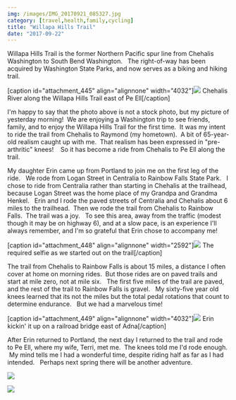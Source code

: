 ```yaml
---
img: /images/IMG_20170921_085327.jpg
category: [travel,health,family,cycling]
title: "Willapa Hills Trail"
date: "2017-09-22"
---
```


Willapa Hills Trail is the former Northern Pacific spur line from Chehalis Washington to South Bend Washington.   The right-of-way has been acquired by Washington State Parks, and now serves as a biking and hiking trail.

\[caption id="attachment\_445" align="alignnone" width="4032"\][![](/images/IMG_20170921_085327.jpg)](http://blog.duanemcguire.com/wp-content/uploads/2017/09/IMG_20170921_085327.jpg) Chehalis River along the Willapa Hills Trail east of Pe Ell\[/caption\]

I'm happy to say that the photo above is not a stock photo, but my picture of yesterday morning!  We are enjoying a Washington trip to see friends, family, and to enjoy the Willapa Hills Trail for the first time.  It was my intent to ride the trail from Chehalis to Raymond (my hometown).  A bit of 65-year-old realism caught up with me.  That realism has been expressed in "pre-arthritic" knees!    So it has become a ride from Chehalis to Pe Ell along the trail.

My daughter Erin came up from Portland to join me on the first leg of the ride.   We rode from Logan Street in Centralia to Rainbow Falls State Park.   I chose to ride from Centralia rather than starting in Chehalis at the trailhead, because Logan Street was the home place of my Grandpa and Grandma Henkel.   Erin and I rode the paved streets of Centralia and Chehalis about 6 miles to the trailhead.  Then we rode the trail from Chehalis to Rainbow Falls.  The trail was a joy.   To see this area, away from the traffic (modest though it may be on highway 6), and at a slow pace, is an experience I'll always remember, and I'm so grateful that Erin chose to accompany me!

\[caption id="attachment\_448" align="alignnone" width="2592"\][![](/images/IMG_20170920_135720.jpg)](http://blog.duanemcguire.com/wp-content/uploads/2017/09/IMG_20170920_135720.jpg) The required selfie as we started out on the trail\[/caption\]

The trail from Chehalis to Rainbow Falls is about 15 miles, a distance I often cover at home on morning rides.  But those rides are on paved trails and start at mile zero, not at mile six.   The first five miles of the trail are paved, and the rest of the trail to Rainbow Falls is gravel.   My sixty-five year old knees learned that its not the miles but the total pedal rotations that count to determine endurance.   But we had a marvelous time!

\[caption id="attachment\_449" align="alignnone" width="4032"\][![](/images/IMG_20170920_150128.jpg)](http://blog.duanemcguire.com/wp-content/uploads/2017/09/IMG_20170920_150128.jpg) Erin kickin' it up on a railroad bridge east of Adna\[/caption\]

After Erin returned to Portland, the next day I returned to the trail and rode to Pe Ell, where my wife, Terri, met me.  The knees told me I'd rode enough.  My mind tells me I had a wonderful time, despite riding half as far as I had intended.   Perhaps next spring there will be another adventure.

[![](/images/IMG_20170920_152218.jpg)](http://blog.duanemcguire.com/wp-content/uploads/2017/09/IMG_20170920_152218.jpg)

[![](/images/IMG_20170921_092428.jpg)](http://blog.duanemcguire.com/wp-content/uploads/2017/09/IMG_20170921_092428.jpg)
